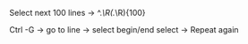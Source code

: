 Select next 100 lines -> ^.*\R(.*\R){100}

Ctrl -G -> go to line -> select begin/end select -> Repeat again
